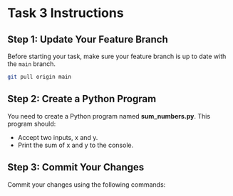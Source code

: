 # Task 3 Instructions

## Step 1: Update Your Feature Branch
Before starting your task, make sure your feature branch is up to date with the `main` branch.

```bash
git pull origin main
```
## Step 2: Create a Python Program
You need to create a Python program named **sum_numbers.py**. This program should:
 - Accept two inputs, x and y.
 - Print the sum of x and y to the console.

## Step 3: Commit Your Changes
Commit your changes using the following commands:

```bash

```